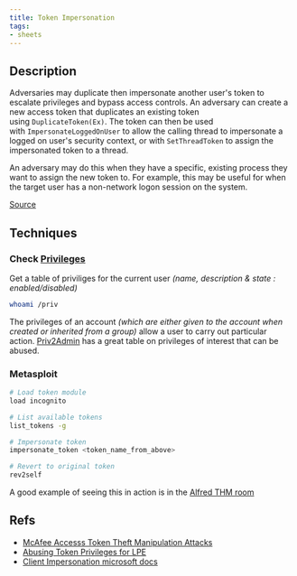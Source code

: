 ```yaml
---
title: Token Impersonation
tags:
- sheets
---
```


## Description
Adversaries may duplicate then impersonate another user's token to escalate privileges and bypass access controls. An adversary can create a new access token that duplicates an existing token using `DuplicateToken(Ex)`. The token can then be used with `ImpersonateLoggedOnUser` to allow the calling thread to impersonate a logged on user's security context, or with `SetThreadToken` to assign the impersonated token to a thread.

An adversary may do this when they have a specific, existing process they want to assign the new token to. For example, this may be useful for when the target user has a non-network logon session on the system.

[Source](https://attack.mitre.org/techniques/T1134/001/)


## Techniques

### Check [Privileges](https://docs.microsoft.com/en-us/windows/win32/secauthz/privilege-constants)
Get a table of priviliges for the current user *(name, description & state : enabled/disabled)*
```bash
whoami /priv
```

The privileges of an account *(which are either given to the account when created or inherited from a group)* allow a user to carry out particular action. [Priv2Admin](https://github.com/gtworek/Priv2Admin) has a great table on privileges of interest that can be abused. 



### Metasploit
```bash
# Load token module
load incognito

# List available tokens
list_tokens -g

# Impersonate token
impersonate_token <token_name_from_above>

# Revert to original token
rev2self
```
A good example of seeing this in action is in the [Alfred THM room](Alfred.md#Privesc)

## Refs
- [McAfee Accesss Token Theft Manipulation Attacks](https://www.mcafee.com/enterprise/en-us/assets/reports/rp-access-token-theft-manipulation-attacks.pdf)
- [Abusing Token Privileges for LPE](https://www.exploit-db.com/papers/42556)
- [Client Impersonation microsoft docs](https://docs.microsoft.com/en-us/windows/win32/secauthz/client-impersonation)
